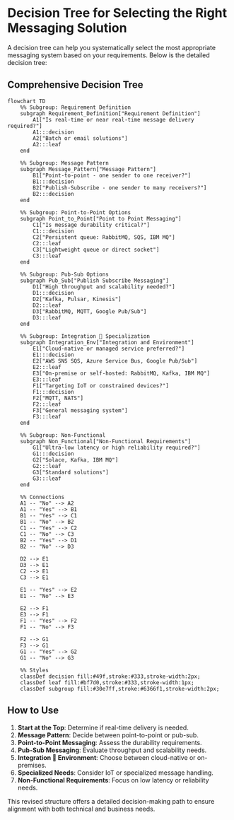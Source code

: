 # Decision Tree for Selecting the Right Messaging Solution

A decision tree can help you systematically select the most appropriate messaging system based on your requirements. Below is the detailed decision tree:

## Comprehensive Decision Tree

```mermaid
flowchart TD
    %% Subgroup: Requirement Definition
    subgraph Requirement_Definition["Requirement Definition"]
        A1["Is real-time or near real-time message delivery required?"]
        A1:::decision
        A2["Batch or email solutions"]
        A2:::leaf
    end

    %% Subgroup: Message Pattern
    subgraph Message_Pattern["Message Pattern"]
        B1["Point-to-point - one sender to one receiver?"]
        B1:::decision
        B2["Publish-Subscribe - one sender to many receivers?"]
        B2:::decision
    end

    %% Subgroup: Point-to-Point Options
    subgraph Point_to_Point["Point to Point Messaging"]
        C1["Is message durability critical?"]
        C1:::decision
        C2["Persistent queue: RabbitMQ, SQS, IBM MQ"]
        C2:::leaf
        C3["Lightweight queue or direct socket"]
        C3:::leaf
    end

    %% Subgroup: Pub-Sub Options
    subgraph Pub_Sub["Publish Subscribe Messaging"]
        D1["High throughput and scalability needed?"]
        D1:::decision
        D2["Kafka, Pulsar, Kinesis"]
        D2:::leaf
        D3["RabbitMQ, MQTT, Google Pub/Sub"]
        D3:::leaf
    end

    %% Subgroup: Integration  Specialization
    subgraph Integration_Env["Integration and Environment"]
        E1["Cloud-native or managed service preferred?"]
        E1:::decision
        E2["AWS SNS SQS, Azure Service Bus, Google Pub/Sub"]
        E2:::leaf
        E3["On-premise or self-hosted: RabbitMQ, Kafka, IBM MQ"]
        E3:::leaf
        F1["Targeting IoT or constrained devices?"]
        F1:::decision
        F2["MQTT, NATS"]
        F2:::leaf
        F3["General messaging system"]
        F3:::leaf
    end

    %% Subgroup: Non-Functional
    subgraph Non_Functional["Non-Functional Requirements"]
        G1["Ultra-low latency or high reliability required?"]
        G1:::decision
        G2["Solace, Kafka, IBM MQ"]
        G2:::leaf
        G3["Standard solutions"]
        G3:::leaf
    end

    %% Connections
    A1 -- "No" --> A2
    A1 -- "Yes" --> B1
    B1 -- "Yes" --> C1
    B1 -- "No" --> B2
    C1 -- "Yes" --> C2
    C1 -- "No" --> C3
    B2 -- "Yes" --> D1
    B2 -- "No" --> D3

    D2 --> E1
    D3 --> E1
    C2 --> E1
    C3 --> E1

    E1 -- "Yes" --> E2
    E1 -- "No" --> E3

    E2 --> F1
    E3 --> F1
    F1 -- "Yes" --> F2
    F1 -- "No" --> F3

    F2 --> G1
    F3 --> G1
    G1 -- "Yes" --> G2
    G1 -- "No" --> G3

    %% Styles
    classDef decision fill:#49f,stroke:#333,stroke-width:2px;
    classDef leaf fill:#bf7d0,stroke:#333,stroke-width:1px;
    classDef subgroup fill:#30e7ff,stroke:#6366f1,stroke-width:2px;
```

## How to Use

1. **Start at the Top**: Determine if real-time delivery is needed.
2. **Message Pattern**: Decide between point-to-point or pub-sub.
3. **Point-to-Point Messaging**: Assess the durability requirements.
4. **Pub-Sub Messaging**: Evaluate throughput and scalability needs.
5. **Integration  Environment**: Choose between cloud-native or on-premises.
6. **Specialized Needs**: Consider IoT or specialized message handling.
7. **Non-Functional Requirements**: Focus on low latency or reliability needs.

This revised structure offers a detailed decision-making path to ensure alignment with both technical and business needs.
